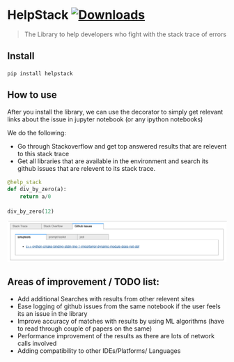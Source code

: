 # HelpStack  [![Downloads](https://static.pepy.tech/personalized-badge/helpstack?period=total&units=international_system&left_color=black&right_color=orange&left_text=Downloads)](https://pepy.tech/project/helpstack)
> The Library to help developers who fight with the stack trace of errors


## Install

`pip install helpstack`

## How to use

After you install the library, we can use the decorator to simply get relevant links about the issue in jupyter notebook (or any ipython notebooks)

We do the following:
- Go through Stackoverflow and get top answered results that are relevent to this stack trace
- Get all libraries that are available in the environment and search its github issues that are relevent to its stack trace.

```python
@help_stack
def div_by_zero(a):
    return a/0

div_by_zero(12)
```

![Sample Image](tab_view.png)

## Areas of improvement / TODO list:
- Add additional Searches with results from other relevent sites
- Ease logging of github issues from the same notebook if the user feels its an issue in the library
- Improve accuracy of matches with results by using ML algorithms (have to read through couple of papers on the same)
- Performance improvement of the results as there are lots of network calls involved
- Adding compatibility to other IDEs/Platforms/ Languages
